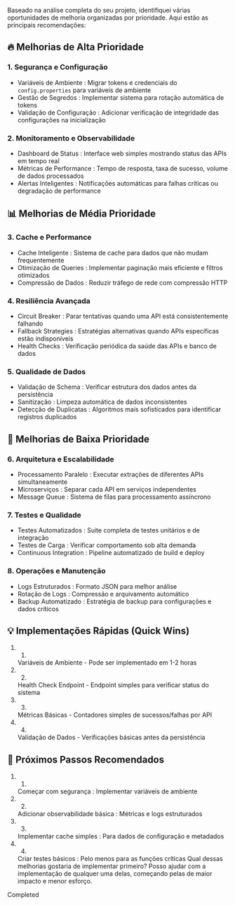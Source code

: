 Baseado na análise completa do seu projeto, identifiquei várias oportunidades de melhoria organizadas por prioridade. Aqui estão as principais recomendações:

## 🔥 Melhorias de Alta Prioridade
### 1. Segurança e Configuração
- Variáveis de Ambiente : Migrar tokens e credenciais do `config.properties` para variáveis de ambiente
- Gestão de Segredos : Implementar sistema para rotação automática de tokens
- Validação de Configuração : Adicionar verificação de integridade das configurações na inicialização
### 2. Monitoramento e Observabilidade
- Dashboard de Status : Interface web simples mostrando status das APIs em tempo real
- Métricas de Performance : Tempo de resposta, taxa de sucesso, volume de dados processados
- Alertas Inteligentes : Notificações automáticas para falhas críticas ou degradação de performance
## 📊 Melhorias de Média Prioridade
### 3. Cache e Performance
- Cache Inteligente : Sistema de cache para dados que não mudam frequentemente
- Otimização de Queries : Implementar paginação mais eficiente e filtros otimizados
- Compressão de Dados : Reduzir tráfego de rede com compressão HTTP
### 4. Resiliência Avançada
- Circuit Breaker : Parar tentativas quando uma API está consistentemente falhando
- Fallback Strategies : Estratégias alternativas quando APIs específicas estão indisponíveis
- Health Checks : Verificação periódica da saúde das APIs e banco de dados
### 5. Qualidade de Dados
- Validação de Schema : Verificar estrutura dos dados antes da persistência
- Sanitização : Limpeza automática de dados inconsistentes
- Detecção de Duplicatas : Algoritmos mais sofisticados para identificar registros duplicados
## 🚀 Melhorias de Baixa Prioridade
### 6. Arquitetura e Escalabilidade
- Processamento Paralelo : Executar extrações de diferentes APIs simultaneamente
- Microserviços : Separar cada API em serviços independentes
- Message Queue : Sistema de filas para processamento assíncrono
### 7. Testes e Qualidade
- Testes Automatizados : Suite completa de testes unitários e de integração
- Testes de Carga : Verificar comportamento sob alta demanda
- Continuous Integration : Pipeline automatizado de build e deploy
### 8. Operações e Manutenção
- Logs Estruturados : Formato JSON para melhor análise
- Rotação de Logs : Compressão e arquivamento automático
- Backup Automatizado : Estratégia de backup para configurações e dados críticos
## 💡 Implementações Rápidas (Quick Wins)
1. 1.
   Variáveis de Ambiente - Pode ser implementado em 1-2 horas
2. 2.
   Health Check Endpoint - Endpoint simples para verificar status do sistema
3. 3.
   Métricas Básicas - Contadores simples de sucessos/falhas por API
4. 4.
   Validação de Dados - Verificações básicas antes da persistência
## 🎯 Próximos Passos Recomendados
1. 1.
   Começar com segurança : Implementar variáveis de ambiente
2. 2.
   Adicionar observabilidade básica : Métricas e logs estruturados
3. 3.
   Implementar cache simples : Para dados de configuração e metadados
4. 4.
   Criar testes básicos : Pelo menos para as funções críticas
Qual dessas melhorias gostaria de implementar primeiro? Posso ajudar com a implementação de qualquer uma delas, começando pelas de maior impacto e menor esforço.

Completed